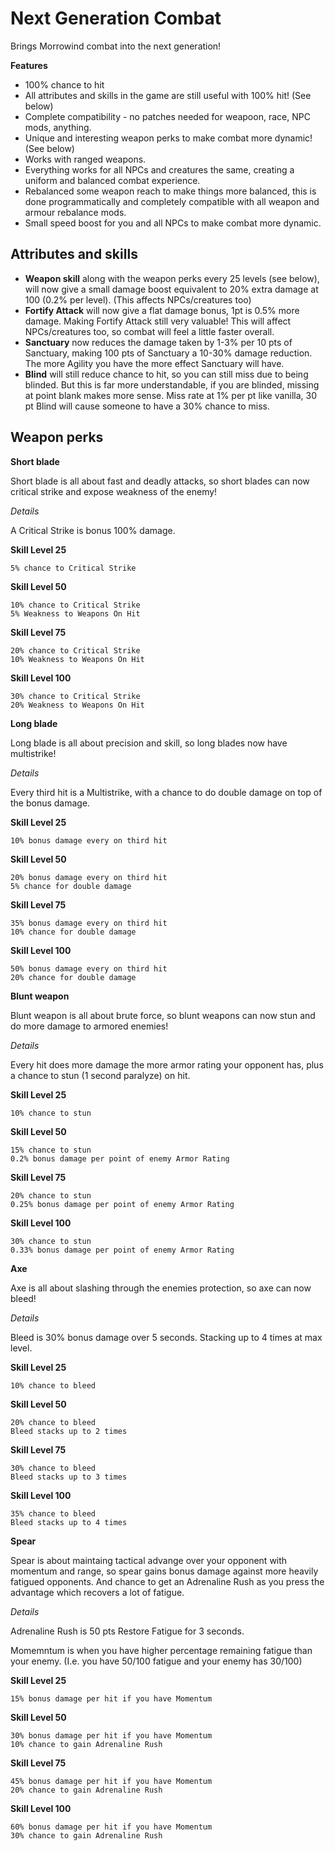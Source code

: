 # Next Generation Combat

Brings Morrowind combat into the next generation! 

**Features**

* 100% chance to hit
* All attributes and skills in the game are still useful with 100% hit! (See below)
* Complete compatibility - no patches needed for weapoon, race, NPC mods, anything.
* Unique and interesting weapon perks to make combat more dynamic! (See below)
* Works with ranged weapons.
* Everything works for all NPCs and creatures the same, creating a uniform and balanced combat experience.
* Rebalanced some weapon reach to make things more balanced, this is done programmatically and completely compatible with all weapon and armour rebalance mods.
* Small speed boost for you and all NPCs to make combat more dynamic.

## Attributes and skills

* __Weapon skill__ along with the weapon perks every 25 levels (see below), will now give a small damage boost equivalent to 20% extra damage at 100 (0.2% per level). (This affects NPCs/creatures too)
* __Fortify Attack__ will now give a flat damage bonus, 1pt is 0.5% more damage. Making Fortify Attack still very valuable! This will affect NPCs/creatures too, so combat will feel a little faster overall.
* __Sanctuary__ now reduces the damage taken by 1-3% per 10 pts of Sanctuary, making 100 pts of Sanctuary a 10-30% damage reduction. The more Agility you have the more effect Sanctuary will have.
* __Blind__ will still reduce chance to hit, so you can still miss due to being blinded. But this is far more understandable, if you are blinded, missing at point blank makes more sense. Miss rate at 1% per pt like vanilla, 30 pt Blind will cause someone to have a 30% chance to miss.

## Weapon perks

**Short blade** 

Short blade is all about fast and deadly attacks, so short blades can now critical strike and expose weakness of the enemy!

_Details_

A Critical Strike is bonus 100% damage.

**Skill Level 25**

    5% chance to Critical Strike

**Skill Level 50** 

    10% chance to Critical Strike
    5% Weakness to Weapons On Hit

**Skill Level 75**
  
    20% chance to Critical Strike
    10% Weakness to Weapons On Hit

**Skill Level 100**
  
    30% chance to Critical Strike
    20% Weakness to Weapons On Hit


**Long blade**

Long blade is all about precision and skill, so long blades now have multistrike!

_Details_

Every third hit is a Multistrike, with a chance to do double damage on top of the bonus damage.

**Skill Level 25**

    10% bonus damage every on third hit

**Skill Level 50** 

    20% bonus damage every on third hit
    5% chance for double damage

**Skill Level 75**
  
    35% bonus damage every on third hit
    10% chance for double damage

**Skill Level 100**
  
    50% bonus damage every on third hit
    20% chance for double damage

**Blunt weapon**

Blunt weapon is all about brute force, so blunt weapons can now stun and do more damage to armored enemies!

_Details_

Every hit does more damage the more armor rating your opponent has, plus a chance to stun (1 second paralyze) on hit.

**Skill Level 25**

    10% chance to stun

**Skill Level 50** 

    15% chance to stun
    0.2% bonus damage per point of enemy Armor Rating

**Skill Level 75**
  
    20% chance to stun
    0.25% bonus damage per point of enemy Armor Rating

**Skill Level 100**
  
    30% chance to stun
    0.33% bonus damage per point of enemy Armor Rating

**Axe**

Axe is all about slashing through the enemies protection, so axe can now bleed!

_Details_

Bleed is 30% bonus damage over 5 seconds. Stacking up to 4 times at max level.

**Skill Level 25**

    10% chance to bleed

**Skill Level 50** 

    20% chance to bleed
    Bleed stacks up to 2 times

**Skill Level 75**
  
    30% chance to bleed
    Bleed stacks up to 3 times

**Skill Level 100**
  
    35% chance to bleed
    Bleed stacks up to 4 times

**Spear**

Spear is about maintaing tactical advange over your opponent with momentum and range, so spear gains bonus damage against more heavily fatigued opponents. And chance to get an Adrenaline Rush as you press the advantage which recovers a lot of fatigue.

_Details_

Adrenaline Rush is 50 pts Restore Fatigue for 3 seconds.

Momemntum is when you have higher percentage remaining fatigue than your enemy. (I.e. you have 50/100 fatigue and your enemy has 30/100)

**Skill Level 25**

    15% bonus damage per hit if you have Momentum

**Skill Level 50** 

    30% bonus damage per hit if you have Momentum
    10% chance to gain Adrenaline Rush

**Skill Level 75**
  
    45% bonus damage per hit if you have Momentum
    20% chance to gain Adrenaline Rush

**Skill Level 100**
  
    60% bonus damage per hit if you have Momentum
    30% chance to gain Adrenaline Rush
